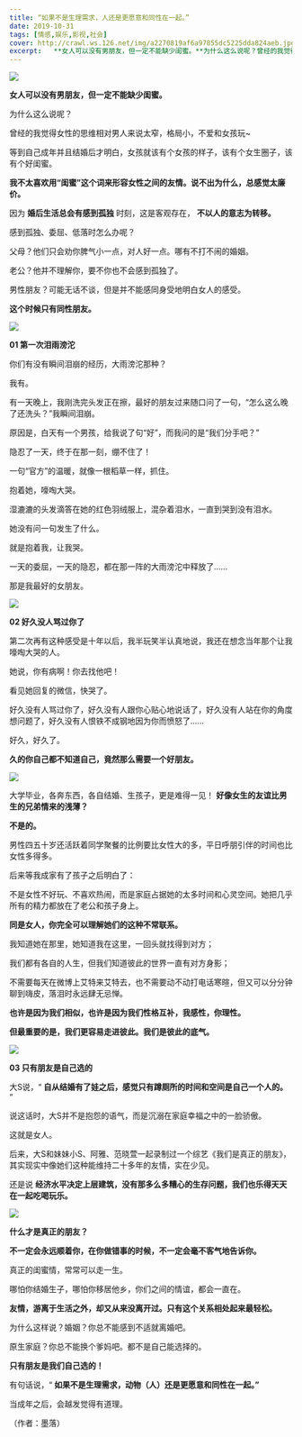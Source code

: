 ```yaml
---
title: “如果不是生理需求，人还是更愿意和同性在一起。”
date: 2019-10-31
tags: [情感,娱乐,影视,社会]
cover: http://crawl.ws.126.net/img/a2270819af6a97855dc5225dda824aeb.jpg
excerpt:   **女人可以没有男朋友，但一定不能缺少闺蜜。**为什么这么说呢？曾经的我觉得女性的思维
---
```

![](http://crawl.ws.126.net/img/a2270819af6a97855dc5225dda824aeb.jpg)  

**女人可以没有男朋友，但一定不能缺少闺蜜。**

为什么这么说呢？

曾经的我觉得女性的思维相对男人来说太窄，格局小，不爱和女孩玩~

等到自己成年并且结婚后才明白，女孩就该有个女孩的样子，该有个女生圈子，该有个好闺蜜。

**我不太喜欢用“闺蜜”这个词来形容女性之间的友情。说不出为什么，总感觉太廉价。**

因为 **婚后生活总会有感到孤独** 时刻，这是客观存在， **不以人的意志为转移。**

感到孤独、委屈、低落时怎么办呢？

父母？他们只会劝你脾气小一点，对人好一点。哪有不打不闹的婚姻。

老公？他并不理解你，要不你也不会感到孤独了。

男性朋友？可能无话不谈，但是并不能感同身受地明白女人的感受。

**这个时候只有同性朋友。**

![](http://crawl.ws.126.net/img/9444efc893ebad9cf61c57836651bbec.jpg)  

**01 第一次泪雨滂沱**

你们有没有瞬间泪崩的经历，大雨滂沱那种？

我有。

有一天晚上，我刚洗完头发正在擦，最好的朋友过来随口问了一句，“怎么这么晚了还洗头？”我瞬间泪崩。

原因是，白天有一个男孩，给我说了句“好”，而我问的是“我们分手吧？”

隐忍了一天，终于在那一刻，绷不住了！

一句“官方”的温暖，就像一根稻草一样，抓住。

抱着她，嚎啕大哭。

湿漉漉的头发滴答在她的红色羽绒服上，混杂着泪水，一直到哭到没有泪水。

她没有问一句发生了什么。

就是抱着我，让我哭。

一天的委屈，一天的隐忍，都在那一阵的大雨滂沱中释放了……

那是我最好的女朋友。

![](http://crawl.ws.126.net/img/7f8c036805d1f4f23875b4bef366002b.jpg)  

**02 好久没人骂过你了**

第二次再有这种感受是十年以后，我半玩笑半认真地说，我还在想念当年那个让我嚎啕大哭的人。

她说，你有病啊！你去找他吧！

看见她回复的微信，快哭了。

好久没有人骂过你了，好久没有人跟你心贴心地说话了，好久没有人站在你的角度想问题了，好久没有人恨铁不成钢地因为你而愤怒了......

好久，好久了。

**久的你自己都不知道自己，竟然那么需要一个好朋友。**

![](http://crawl.ws.126.net/img/00fde8809002f7911f70e0df63c169cd.jpg)  

大学毕业，各奔东西，各自结婚、生孩子，更是难得一见！ **好像女生的友谊比男生的兄弟情来的浅薄？**

**不是的。**

男性四五十岁还活跃着同学聚餐的比例要比女性大的多，平日呼朋引伴的时间也比女性多得多。

后来等我成家有了孩子之后明白了：

不是女性不好玩、不喜欢热闹，而是家庭占据她的太多时间和心灵空间。她把几乎所有的精力都放在了老公和孩子身上。

**同是女人，你完全可以理解她们的这种不常联系。**

我知道她在那里，她知道我在这里，一回头就找得到对方；

我们都有各自的人生，但我们知道彼此的世界一直有对方身影；

不需要每天在微博上艾特来艾特去，也不需要动不动打电话寒暄，但又可以分分钟聊到嗨皮，落泪时永远肆无忌惮。

**也许是因为我们相似，也许是因为我们性格互补，我感性，你理性。**

**但最重要的是，我们更容易走进彼此。我们是彼此的底气。**

![](http://crawl.ws.126.net/img/69d91e22aa74797f8a7dc4b0456c9e08.jpg)  

**03 只有朋友是自己选的**

大S说，“ **自从结婚有了娃之后，感觉只有蹲厕所的时间和空间是自己一个人的。** ”

说这话时，大S并不是抱怨的语气，而是沉溺在家庭幸福之中的一脸骄傲。

这就是女人。

后来，大S和妹妹小S、阿雅、范晓萱一起录制过一个综艺《我们是真正的朋友》，其实现实中像她们这种能维持二十多年的友情，实在少见。

还是说 **经济水平决定上层建筑，没有那多么多糟心的生存问题，我们也乐得天天在一起吃喝玩乐。**

![](http://crawl.ws.126.net/img/38cc6efb0a8ff71d3c77a99322d38628.jpg)  

**什么才是真正的朋友？**

**不一定会永远顺着你，在你做错事的时候，不一定会毫不客气地告诉你。**

真正的闺蜜情，常常可以走一生。

哪怕你结婚生子，哪怕你移居他乡，你们之间的情谊，都会一直在。

**友情，游离于生活之外，却又从来没离开过。只有这个关系相处起来最轻松。**

为什么这样说？婚姻？你总不能感到不适就离婚吧。

原生家庭？你总不能换个爹妈吧。都不是自己能选择的。

**只有朋友是我们自己选的！**

有句话说，“ **如果不是生理需求，动物（人）还是更愿意和同性在一起。”**

当成年之后，会越发觉得有道理。

（作者：墨落）

